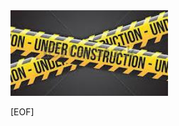 <img src="https://github.com/fredericplante/JPEGDecoder/blob/master/Site_picture/construction.jpg" width="50%"/>

[EOF]
